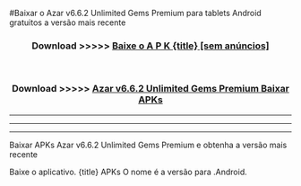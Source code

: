 #Baixar o Azar v6.6.2 Unlimited Gems Premium   para tablets Android gratuitos a versão mais recente


<div align="center">
<h3>Download >>>>> <a href="https://pt-web.web.app/?pt= {title}">Baixe o A P K {title} [sem anúncios]</a></h3><br>

<h3>Download >>>>> <a href="https://pt-web.web.app/?pt= {title}">Azar v6.6.2 Unlimited Gems Premium  Baixar APKs</a></h3>
</div>

----------------------------------------------------------

----------------------------------------------------------

----------------------------------------------------------

Baixar APKs Azar v6.6.2 Unlimited Gems Premium  e obtenha a versão mais recente

Baixe o aplicativo. {title} APKs O nome é a versão para .Android.


